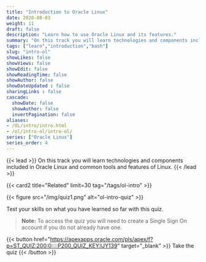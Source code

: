 ```yaml
---
title: "Introduction to Oracle Linux"
date: 2020-08-03
weight: 11
draft: false
description: "Learn how to use Oracle Linux and its features."
summary: "On this track you will learn technologies and components included in Oracle Linux and common tools and features of Linux."
tags: ["learn","introduction","bash"]
slug: "intro-ol"
showLikes: false
showViews: false
showEdit: false
showReadingTime: false
showAuthor: false
showDateUpdated : false
sharingLinks : false
cascade:
  showDate: false
  showAuthor: false
  invertPagination: false
aliases:
- /OL/intro/intro.html
- /ol/intro-ol/intro-ol/
series: ["Oracle Linux"]
series_order: 4
---
```


{{< lead >}}
On this track you will learn technologies and components included in Oracle Linux and common tools and features of Linux.
{{< /lead >}}

{{< card2 title="Related" limit=30 tag="/tags/ol-intro" >}}

{{< figure src="/img/quiz1.png" alt="ol-intro-quiz" >}}

Test your skills on what you have learned so far with this quiz.

> **Note:** To access the quiz you will need to create a Single Sign On account if you do not already have one.

{{< button href="https://apexapps.oracle.com/pls/apex/f?p=ST_QUIZ:200:0::::P200_QUIZ_KEY:IJY139" target="_blank" >}}
Take the quiz
{{< /button >}}
